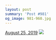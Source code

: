 ```yaml
---
layout: post
summary: 'Post #981'
og_image: 981-960.jpg
---
```


<p>
  <time>
    <a href="/981">August 25, 2019</a>
  </time>
  <a href="/981">
    <img src="{{ site.assets_url }}/981-480.jpg" srcset="{{ site.assets_url }}/981-240.jpg 240w, {{ site.assets_url }}/981-480.jpg 480w, {{ site.assets_url }}/981-720.jpg 720w, {{ site.assets_url }}/981-960.jpg 960w" sizes="(min-width: 700px) 50vw, calc(100vw - 2rem)" />
  </a>
</p>

